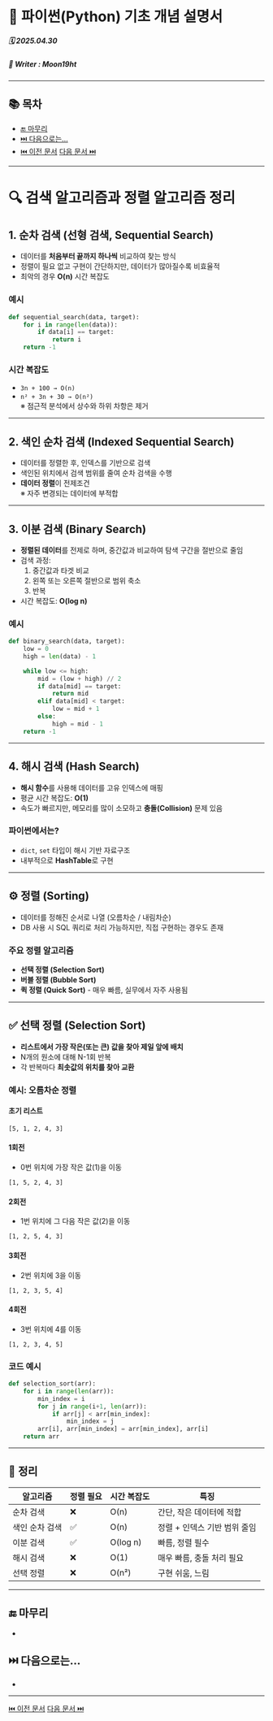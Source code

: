 # 🐍 파이썬(Python) 기초 개념 설명서

##### 🗓️ 2025.04.30
##### 📝 Writer : Moon19ht

---

## 📚 목차


- [🔚 마무리](#-마무리)
- [⏭️ 다음으로는...](#️-다음으로는)
- [⏮️ 이전 문서](./0429%20정리.md) [다음 문서 ⏭️](./0502%20정리.md)

---

# 🔍 검색 알고리즘과 정렬 알고리즘 정리

## 1. 순차 검색 (선형 검색, Sequential Search)

- 데이터를 **처음부터 끝까지 하나씩** 비교하여 찾는 방식
- 정렬이 필요 없고 구현이 간단하지만, 데이터가 많아질수록 비효율적
- 최악의 경우 **O(n)** 시간 복잡도

### 예시
```python
def sequential_search(data, target):
    for i in range(len(data)):
        if data[i] == target:
            return i
    return -1
```

### 시간 복잡도
- `3n + 100 → O(n)`
- `n² + 3n + 30 → O(n²)`  
※ 점근적 분석에서 상수와 하위 차항은 제거

---

## 2. 색인 순차 검색 (Indexed Sequential Search)

- 데이터를 정렬한 후, 인덱스를 기반으로 검색
- 색인된 위치에서 검색 범위를 줄여 순차 검색을 수행
- **데이터 정렬**이 전제조건  
※ 자주 변경되는 데이터에 부적합

---

## 3. 이분 검색 (Binary Search)

- **정렬된 데이터**를 전제로 하며, 중간값과 비교하여 탐색 구간을 절반으로 줄임
- 검색 과정:
  1. 중간값과 타겟 비교
  2. 왼쪽 또는 오른쪽 절반으로 범위 축소
  3. 반복
- 시간 복잡도: **O(log n)**

### 예시
```python
def binary_search(data, target):
    low = 0
    high = len(data) - 1

    while low <= high:
        mid = (low + high) // 2
        if data[mid] == target:
            return mid
        elif data[mid] < target:
            low = mid + 1
        else:
            high = mid - 1
    return -1
```

---

## 4. 해시 검색 (Hash Search)

- **해시 함수**를 사용해 데이터를 고유 인덱스에 매핑
- 평균 시간 복잡도: **O(1)**
- 속도가 빠르지만, 메모리를 많이 소모하고 **충돌(Collision)** 문제 있음

### 파이썬에서는?
- `dict`, `set` 타입이 해시 기반 자료구조
- 내부적으로 **HashTable**로 구현

---

## ⚙ 정렬 (Sorting)

- 데이터를 정해진 순서로 나열 (오름차순 / 내림차순)
- DB 사용 시 SQL 쿼리로 처리 가능하지만, 직접 구현하는 경우도 존재

### 주요 정렬 알고리즘
- **선택 정렬 (Selection Sort)**
- **버블 정렬 (Bubble Sort)**
- **퀵 정렬 (Quick Sort)** - 매우 빠름, 실무에서 자주 사용됨

---

## ✅ 선택 정렬 (Selection Sort)

- **리스트에서 가장 작은(또는 큰) 값을 찾아 제일 앞에 배치**
- N개의 원소에 대해 N-1회 반복
- 각 반복마다 **최솟값의 위치를 찾아 교환**

### 예시: 오름차순 정렬
#### 초기 리스트
```
[5, 1, 2, 4, 3]
```

#### 1회전
- 0번 위치에 가장 작은 값(1)을 이동  
```
[1, 5, 2, 4, 3]
```

#### 2회전
- 1번 위치에 그 다음 작은 값(2)을 이동  
```
[1, 2, 5, 4, 3]
```

#### 3회전
- 2번 위치에 3을 이동  
```
[1, 2, 3, 5, 4]
```

#### 4회전
- 3번 위치에 4를 이동  
```
[1, 2, 3, 4, 5]
```

### 코드 예시
```python
def selection_sort(arr):
    for i in range(len(arr)):
        min_index = i
        for j in range(i+1, len(arr)):
            if arr[j] < arr[min_index]:
                min_index = j
        arr[i], arr[min_index] = arr[min_index], arr[i]
    return arr
```

---

## 📝 정리

| 알고리즘      | 정렬 필요 | 시간 복잡도 | 특징                                |
|---------------|------------|--------------|-------------------------------------|
| 순차 검색     | ❌         | O(n)         | 간단, 작은 데이터에 적합             |
| 색인 순차 검색 | ✅         | O(n)         | 정렬 + 인덱스 기반 범위 줄임          |
| 이분 검색     | ✅         | O(log n)     | 빠름, 정렬 필수                        |
| 해시 검색     | ❌         | O(1)         | 매우 빠름, 충돌 처리 필요              |
| 선택 정렬     | ❌         | O(n²)        | 구현 쉬움, 느림                        |


---

## 🔚 마무리
- 

## ⏭️ 다음으로는...
- 

---

[⏮️ 이전 문서](./0429%20정리.md) [다음 문서 ⏭️](./0502%20정리.md)
